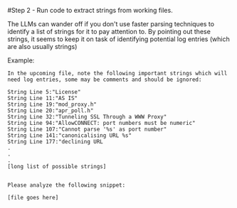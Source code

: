 #Step 2 - Run code to extract strings from working files.

The LLMs can wander off if you don't use faster parsing techniques to identify a list of strings for it to pay attention to.
By pointing out these strings, it seems to keep it on task of identifying potential log entries (which are also usually strings)

Example:

```
In the upcoming file, note the following important strings which will need log entries, some may be comments and should be ignored:

String Line 5:"License"
String Line 11:"AS IS"
String Line 19:"mod_proxy.h"
String Line 20:"apr_poll.h"
String Line 32:"Tunneling SSL Through a WWW Proxy"
String Line 94:"AllowCONNECT: port numbers must be numeric"
String Line 107:"Cannot parse '%s' as port number"
String Line 141:"canonicalising URL %s"
String Line 177:"declining URL
.
.
.
[long list of possible strings]


Please analyze the following snippet:

[file goes here]


``` 


